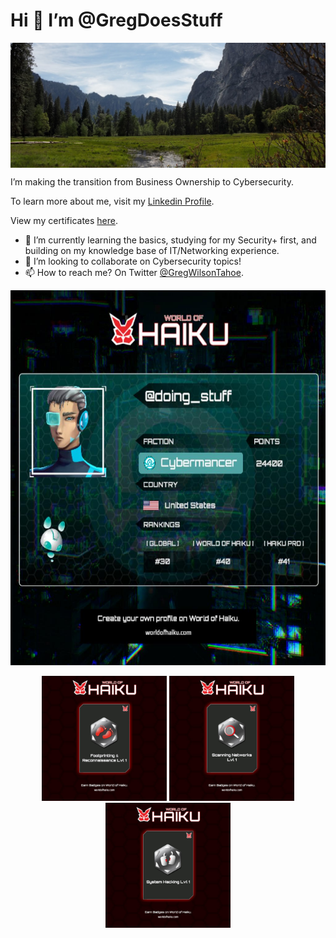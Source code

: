 # Hi 👋 I’m @GregDoesStuff

<p align="center" style="height:200px; overflow: hidden;">
  <img src="Yosemite.jpg" style="height; 50%; width=900px; display: block; margin: 0 auto; alt="Yosemite Valley :)">
</p>
<p>
I’m making the transition from Business Ownership to  Cybersecurity.
<p>To learn more about me, visit my <a href="https://www.linkedin.com/in/gregdoesstuff/">Linkedin Profile</a>.
</p>
<p>View my certificates <a href="https://www.linkedin.com/in/gregdoesstuff/details/certifications/">here</a>.
</p>

- 🌱 I’m currently learning the basics, studying for my Security+ first, and building on my knowledge base of IT/Networking experience.
- 💞️ I’m looking to collaborate on Cybersecurity topics!
- 📫 How to reach me? On Twitter <a href="https://twitter.com/GregWilsonTahoe ">@GregWilsonTahoe</a>.

<p align="center">
  <img src="2-17-2023 7-34-18 PM.jpg" height="600px" width="600px" >
</p>
<p>
<div align="center">
  <img src="2-17-2023 6-11-49 PM.jpg" style="height: auto; width: 200px;">
  <img src="2-17-2023 6-12-01 PM.jpg" style="height: auto; width: 200px;">
  <img src="2-17-2023 6-12-08 PM.jpg" style="height: auto; width: 200px;">
</div>

<!---
GregDoesStuff/GregDoesStuff is a ✨ special ✨ repository because its `README.md` (this file) appears on your GitHub profile.
You can click the Preview link to take a look at your changes.
--->
